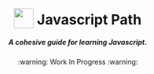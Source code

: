 <h1 align="center">
<img width="40" valign="bottom" src="https://upload.wikimedia.org/wikipedia/commons/thumb/9/99/Unofficial_JavaScript_logo_2.svg/2000px-Unofficial_JavaScript_logo_2.svg.png">
  Javascript Path
</h1>
<h5 align="center">A cohesive guide for learning Javascript.</h5>

<p align="center">:warning: Work In Progress :warning:</p>
